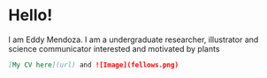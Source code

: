 # Hello!

I am Eddy Mendoza. I am a undergraduate researcher, illustrator and science communicator interested and motivated by plants

```markdown
[My CV here](url) and ![Image](fellows.png)
```


